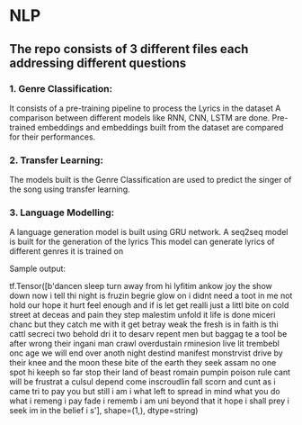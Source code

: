 # NLP
## The repo consists of 3 different files each addressing different questions
### 1. Genre Classification:
It consists of a pre-training pipeline to process the Lyrics in the dataset 
A comparison between different models like RNN, CNN, LSTM are done. 
Pre-trained embeddings and embeddings built from the dataset are compared for their performances.

### 2. Transfer Learning:
The models built is the Genre Classification are used to predict the singer of the song using transfer learning.

### 3. Language Modelling:
A language generation model is built using GRU network. A seq2seq model is built for the generation of the lyrics
This model can generate lyrics of different genres it is trained on

Sample output:

tf.Tensor([b'dancen sleep turn away from hi lyfitim ankow joy the show down now i tell thi night is fruzin begrie glow on i didnt need a toot in me not hold our hope it hurt feel enough and if is let get realli just a littl bite on cold street at deceas and pain they step malestim unfold it life is done miceri chanc but they catch me with it get betray weak the fresh is in faith is thi cattl secreci two behold dri it to desarv repent men but baggag te a tool be after wrong their ingani man crawl overdustain rminesion live lit trembebl onc age we will end over anoth night destind manifest monstrvist drive by their knee and the moon these bite of the earth they seek assam no one spot hi keeph so far stop their land of beast romain pumpin poison rule cant will be frustrat a culsul depend come inscroudlin fall scorn and cunt as i came tri to pay you but still i am i what left to spread in mind what you do what i remeng i pay fade i rememb i am uni beyond that it hope i shall prey i seek im in the belief i s'], shape=(1,), dtype=string) 


